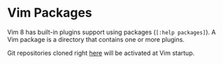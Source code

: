 Vim Packages
============

Vim 8 has built-in plugins support using packages (`[:help packages]`). A Vim package is a directory that contains one or more plugins.

Git repositories cloned right [here](.) will be activated at Vim startup.

[:help packages]: https://vimhelp.org/repeat.txt.html#packages

